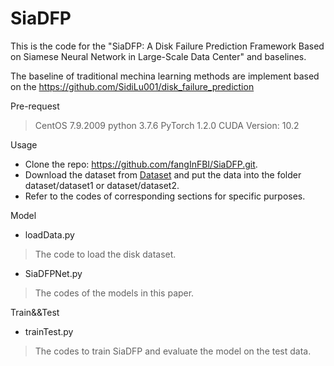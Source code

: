 # SiaDFP
This is the code for the "SiaDFP: A Disk Failure Prediction Framework Based on Siamese Neural Network in Large-Scale Data Center" and baselines.

The baseline of traditional mechina learning methods are implement based on the https://github.com/SidiLu001/disk_failure_prediction 

Pre-request

> CentOS 7.9.2009
> python 3.7.6
> PyTorch 1.2.0
> CUDA Version: 10.2

Usage

- Clone the repo: https://github.com/fangInFBI/SiaDFP.git.
- Download the dataset from [Dataset](https://www.dropbox.com/scl/fo/ehqrmzkx9ndz5gfmfommx/h?dl=0&rlkey=fasg953wzlq01gwk0gjnimekk) and put the data into the folder dataset/dataset1 or dataset/dataset2.
- Refer to the codes of corresponding sections for specific purposes.


Model
- loadData.py
> The code to load the disk dataset.

- SiaDFPNet.py
> The codes of the models in this paper.

Train&&Test
- trainTest.py
> The codes to train SiaDFP and evaluate the model on the test data.
